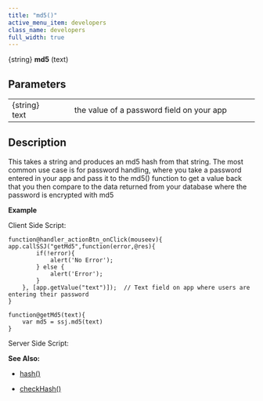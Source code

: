 ```yaml
---
title: "md5()"
active_menu_item: developers
class_name: developers
full_width: true
---
```



{string} **md5** (text)

## Parameters

<table>
<tr>
<td width="121">
{string} text

</td>
<td width="26">
</td>
<td width="733">
the value of a password field on your app

</td>
</tr>
</table>

## Description

This takes a string and produces an md5 hash from that string. The most common use case is for password handling, where you take a password entered in your app and pass it to the md5() function to get a value back that you then compare to the data returned from your database where the password is encrypted with md5

**Example**

Client Side Script:

    function@handler_actionBtn_onClick(mouseev){
    app.callSSJ("getMd5",function(error,@res){
            if(!error){
                alert('No Error');
            } else {
                alert('Error');
            }
        }, [app.getValue("text")]);  // Text field on app where users are entering their password
    }
     
    function@getMd5(text){
        var md5 = ssj.md5(text)
    }
     
   

Server Side Script:

**See Also:**

 - [hash()](cryptblowfish.htm)

 - [checkHash()](checkcryptblowfish.htm)

